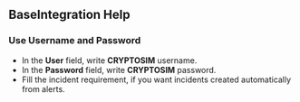 ## BaseIntegration Help

### Use Username and Password
- In the **User** field, write **CRYPTOSIM** username. 
- In the **Password** field, write **CRYPTOSIM** password.
- Fill the incident requirement, if you want incidents created automatically from alerts.